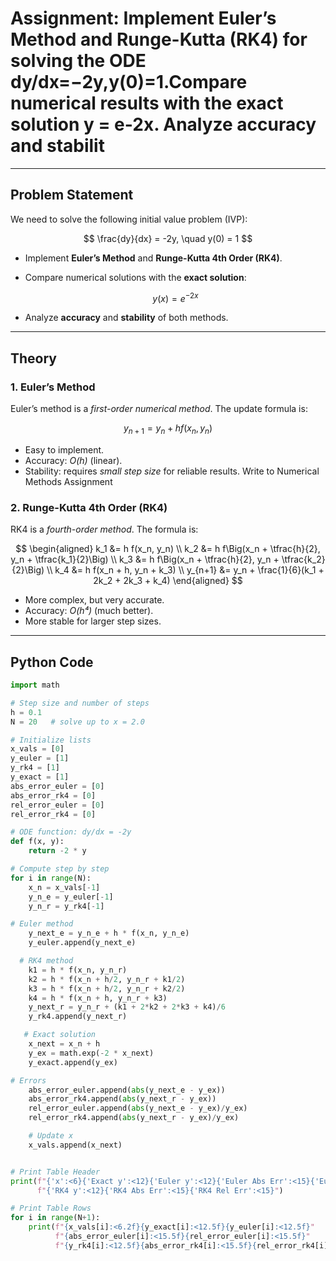 # Assignment: Implement Euler’s Method and Runge-Kutta (RK4) for solving the ODE dy/dx=−2y,y(0)=1.Compare numerical results with the exact solution y = e-2x. Analyze accuracy and stabilit

---

## Problem Statement

We need to solve the following initial value problem (IVP):

$$
\frac{dy}{dx} = -2y, \quad y(0) = 1
$$

* Implement **Euler’s Method** and **Runge-Kutta 4th Order (RK4)**.
* Compare numerical solutions with the **exact solution**:

  $$
  y(x) = e^{-2x}
  $$
* Analyze **accuracy** and **stability** of both methods.

---

## Theory

### 1. Euler’s Method

Euler’s method is a *first-order numerical method*.
The update formula is:

$$
y_{n+1} = y_n + h f(x_n, y_n)
$$

* Easy to implement.
* Accuracy: *O(h)* (linear).
* Stability: requires *small step size* for reliable results.
Write to Numerical Methods Assignment

### 2. Runge-Kutta 4th Order (RK4)

RK4 is a *fourth-order method*.
The formula is:

$$
\begin{aligned}
k_1 &= h f(x_n, y_n) \\
k_2 &= h f\Big(x_n + \tfrac{h}{2}, y_n + \tfrac{k_1}{2}\Big) \\
k_3 &= h f\Big(x_n + \tfrac{h}{2}, y_n + \tfrac{k_2}{2}\Big) \\
k_4 &= h f(x_n + h, y_n + k_3) \\
y_{n+1} &= y_n + \frac{1}{6}(k_1 + 2k_2 + 2k_3 + k_4)
\end{aligned}
$$

* More complex, but very accurate.
* Accuracy: *O(h⁴)* (much better).
* More stable for larger step sizes.

---

## Python Code

```python
import math

# Step size and number of steps
h = 0.1
N = 20   # solve up to x = 2.0

# Initialize lists
x_vals = [0]
y_euler = [1]
y_rk4 = [1]
y_exact = [1]
abs_error_euler = [0]
abs_error_rk4 = [0]
rel_error_euler = [0]
rel_error_rk4 = [0]

# ODE function: dy/dx = -2y
def f(x, y):
    return -2 * y

# Compute step by step
for i in range(N):
    x_n = x_vals[-1]
    y_n_e = y_euler[-1]
    y_n_r = y_rk4[-1]

# Euler method
    y_next_e = y_n_e + h * f(x_n, y_n_e)
    y_euler.append(y_next_e)

  # RK4 method
    k1 = h * f(x_n, y_n_r)
    k2 = h * f(x_n + h/2, y_n_r + k1/2)
    k3 = h * f(x_n + h/2, y_n_r + k2/2)
    k4 = h * f(x_n + h, y_n_r + k3)
    y_next_r = y_n_r + (k1 + 2*k2 + 2*k3 + k4)/6
    y_rk4.append(y_next_r)

   # Exact solution
    x_next = x_n + h
    y_ex = math.exp(-2 * x_next)
    y_exact.append(y_ex)

# Errors
    abs_error_euler.append(abs(y_next_e - y_ex))
    abs_error_rk4.append(abs(y_next_r - y_ex))
    rel_error_euler.append(abs(y_next_e - y_ex)/y_ex)
    rel_error_rk4.append(abs(y_next_r - y_ex)/y_ex)

    # Update x
    x_vals.append(x_next)


# Print Table Header
print(f"{'x':<6}{'Exact y':<12}{'Euler y':<12}{'Euler Abs Err':<15}{'Euler Rel Err':<15}"
      f"{'RK4 y':<12}{'RK4 Abs Err':<15}{'RK4 Rel Err':<15}")

# Print Table Rows
for i in range(N+1):
    print(f"{x_vals[i]:<6.2f}{y_exact[i]:<12.5f}{y_euler[i]:<12.5f}"
          f"{abs_error_euler[i]:<15.5f}{rel_error_euler[i]:<15.5f}"
          f"{y_rk4[i]:<12.5f}{abs_error_rk4[i]:<15.5f}{rel_error_rk4[i]:<15.5f}")







